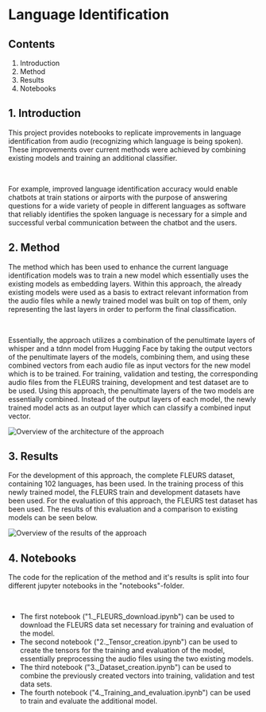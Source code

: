 # Language Identification

## Contents
1. Introduction
2. Method
3. Results
4. Notebooks

## 1. Introduction
This project provides notebooks to replicate improvements in language identification from audio (recognizing which language is being spoken). These improvements over current methods were achieved by combining existing models and training an additional classifier.

<br>

For example, improved language identification accuracy would enable chatbots at train stations or airports with the purpose of answering questions for a wide variety of people in different languages as software that reliably identifies the spoken language is necessary for a simple and successful verbal communication between the chatbot and the users.

## 2. Method
The method which has been used to enhance the current language identification models was to train a new model which essentially uses the existing models as embedding layers. Within this approach, the already existing models were used as a basis to extract relevant information from the audio files while a newly trained model was built on top of them, only representing the last layers in order to perform the final classification.

<br>

Essentially, the approach utilizes a combination of the penultimate layers of whisper and a tdnn model from Hugging Face by taking the output vectors of the penultimate layers of the models, combining them, and using these combined vectors from each audio file as input vectors for the new model which is to be trained. For training, validation and testing, the corresponding audio files from the FLEURS training, development and test dataset are to be used. Using this approach, the penultimate layers of the two models are essentially combined. Instead of the output layers of each model, the newly trained model acts as an output layer which can classify a combined input vector.

![Overview of the architecture of the approach](/images/method.png "Method Architecture")

## 3. Results
For the development of this approach, the complete FLEURS dataset, containing 102 languages, has been used. In the training process of this newly trained model, the FLEURS train and development datasets have been used. For the evaluation of this approach, the FLEURS test dataset has been used. The results of this evaluation and a comparison to existing models can be seen below.

![Overview of the results of the approach](/images/results.png "Method Results")

## 4. Notebooks
The code for the replication of the method and it's results is split into four different jupyter notebooks in the "notebooks"-folder. 

<br>

- The first notebook ("1._FLEURS_download.ipynb") can be used to download the FLEURS data set necessary for training and evaluation of the model.
- The second notebook ("2._Tensor_creation.ipynb") can be used to create the tensors for the training and evaluation of the model, essentially preprocessing the audio files using the two existing models.
- The third notebook ("3._Dataset_creation.ipynb") can be used to combine the previously created vectors into training, validation and test data sets.
- The fourth notebook ("4._Training_and_evaluation.ipynb") can be used to train and evaluate the additional model.
